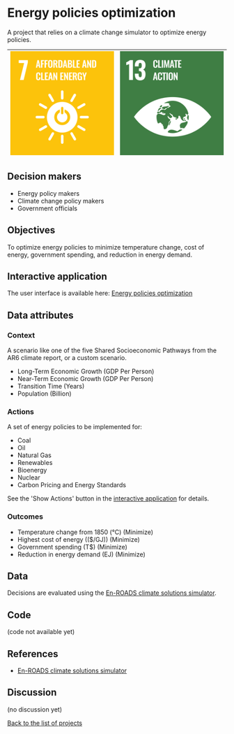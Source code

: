 # Energy policies optimization

A project that relies on a climate change simulator to optimize energy policies.

| [![Goal 7](../images/sdgs/E-WEB-Goal-07.png)](../goals/goal_07) | [![Goal 13](../images/sdgs/E-WEB-Goal-13.png)](../goals/goal_13) |
|-----------------------------------------------------------------|------------------------------------------------------------------|

## Decision makers

- Energy policy makers
- Climate change policy makers
- Government officials

## Objectives

To optimize energy policies to minimize temperature change, cost of energy, government spending, and reduction in energy demand.

## Interactive application

The user interface is available here: [Energy policies optimization](https://climatechange.evolution.ml/)

## Data attributes

### Context

A scenario like one of the five Shared Socioeconomic Pathways from the AR6 climate report,
or a custom scenario.

- Long-Term Economic Growth (GDP Per Person)
- Near-Term Economic Growth (GDP Per Person)
- Transition Time (Years)
- Population (Billion)

### Actions

A set of energy policies to be implemented for:
- Coal
- Oil
- Natural Gas
- Renewables
- Bioenergy
- Nuclear
- Carbon Pricing and Energy Standards

See the 'Show Actions' button in the [interactive application](https://climatechange.evolution.ml/) for details.

### Outcomes

- Temperature change from 1850 (°C) (Minimize)
- Highest cost of energy (($/GJ)) (Minimize)
- Government spending (T$) (Minimize)
- Reduction in energy demand (EJ) (Minimize)

## Data

Decisions are evaluated using the [En-ROADS climate solutions simulator](https://www.climateinteractive.org/en-roads/).

## Code

(code not available yet)

## References

- [En-ROADS climate solutions simulator](https://www.climateinteractive.org/en-roads/)

## Discussion

(no discussion yet)

[Back to the list of projects](../README)